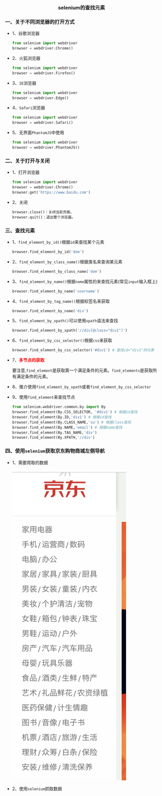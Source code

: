 ### <center>selenium的查找元素</center>

### 一、关于不同浏览器的打开方式

* 1、谷歌浏览器

  ```py
  from selenium import webdriver
  browser = webdriver.Chrome()
  ```

* 2、火狐浏览器

  ```py
  from selenium import webdriver
  browser = webdriver.Firefox()
  ```

* 3、`IE`浏览器

  ```py
  from selenium import webdriver
  browser = webdriver.Edge()
  ```

* 4、`Safari`浏览器

  ```py
  from selenium import webdriver
  browser = webdriver.Safari()
  ```

* 5、无界面`PhantomJS`中使用

  ```py
  from selenium import webdriver
  browser = webdriver.PhantomJS()
  ```

### 二、关于打开与关闭

* 1、打开浏览器

  ```py
  from selenium import webdriver
  browser = webdriver.Chrome()
  browser.get('https://www.baidu.com')
  ```

* 2、关闭

  ```py
  browser.close()：关闭当前页面。
  browser.quit()：退出整个浏览器。
  ```

### 三、查找元素

* 1、`find_element_by_id()`根据`id`来查找某个元素

  ```py
  browser.find_element_by_id('dom')
  ```

* 2、`find_element_by_class_name()`根据类名来查询某元素

  ```py
  browser.find_element_by_class_name('dom')
  ```

* 3、`find_element_by_name()`根据`name`属性的来查找元素(常见`input`输入框上)

  ```py
  browser.find_element_by_name('username')
  ```

* 4、`find_element_by_tag_name()`根据标签名来获取

  ```py
  browser.find_element_by_name('div')
  ```

* 5、`find_element_by_xpath()`可以使用`xpath`语法来查找

  ```py
  browser.find_element_by_xpath('//div[@class="div1"]')
  ```

* 6、`find_element_by_css_selector()`根据`css`来获取

  ```py
  browser.find_element_by_css_selector('#div1') # 查找id="div1"的元素 
  ```
* 7、**<font color="#f00">多节点的获取</font>**

  要注意,`find_element`是获取第一个满足条件的元素。`find_elements`是获取所有满足条件的元素。

* 8、推介使用`find_element_by_xpath`或者`find_element_by_css_selector`
* 9、使用`find_element`来查找节点

  ```py
  from selenium.webdriver.common.by import By
  browser.find_element(By.CSS_SELECTOR, '#div1') # 根据id查找
  browser.find_element(By.ID,'div1') # 根据id查找
  browser.find_element(By.CLASS_NAME,'su') # 根据class查找
  browser.find_element(By.NAME,'email') # 根据name查找
  browser.find_element(By.TAG_NAME,'div')
  browser.find_element(By.XPATH,'//div')
  ```

### 四、使用`selenium`获取京东购物商城左侧导航

* 1、需要爬取的数据

  ![京东](./source/images/京东.jpg)

* 2、使用`selenium`抓取数据

```py
```
